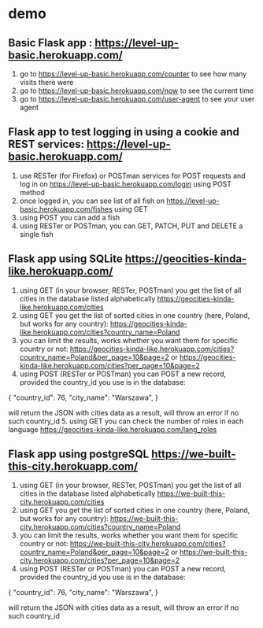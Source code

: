 # demo
## Basic Flask app : https://level-up-basic.herokuapp.com/
1. go to https://level-up-basic.herokuapp.com/counter to see how many visits there were
2. go to https://level-up-basic.herokuapp.com/now to see the current time
3. go to https://level-up-basic.herokuapp.com/user-agent to see your user agent
## Flask app to test logging in using a cookie and REST services: https://level-up-basic.herokuapp.com/
1. use RESTer (for Firefox) or POSTman services for POST requests and log in on https://level-up-basic.herokuapp.com/login using POST method
2. once logged in, you can see list of all fish on https://level-up-basic.herokuapp.com/fishes using GET
3. using POST you can add a fish
4. using RESTer or POSTman, you can GET, PATCH, PUT and DELETE a single fish

## Flask app using SQLite https://geocities-kinda-like.herokuapp.com/
1. using GET (in your browser, RESTer, POSTman) you get the list of all cities in the database listed alphabetically https://geocities-kinda-like.herokuapp.com/cities
2. using GET you get the list of sorted cities in one country (here, Poland, but works for any country): 
https://geocities-kinda-like.herokuapp.com/cities?country_name=Poland
3. you can limit the results, works whether you want them for specific country or not: https://geocities-kinda-like.herokuapp.com/cities?country_name=Poland&per_page=10&page=2 or 
https://geocities-kinda-like.herokuapp.com/cities?per_page=10&page=2
4. using POST (RESTer or POSTman) you can POST a new record, provided the country_id you use is in the database:

{
    "country_id": 76,
    "city_name": "Warszawa",
}

will return the JSON with cities data as a result, will throw an error if no such country_id
5. using GET you can check the number of roles in each language https://geocities-kinda-like.herokuapp.com/lang_roles

## Flask app using postgreSQL https://we-built-this-city.herokuapp.com/
1. using GET (in your browser, RESTer, POSTman) you get the list of all cities in the database listed alphabetically https://we-built-this-city.herokuapp.com/cities
2. using GET you get the list of sorted cities in one country (here, Poland, but works for any country): 
https://we-built-this-city.herokuapp.com/cities?country_name=Poland
3. you can limit the results, works whether you want them for specific country or not: https://we-built-this-city.herokuapp.com/cities?country_name=Poland&per_page=10&page=2 or 
https://we-built-this-city.herokuapp.com/cities?per_page=10&page=2
4. using POST (RESTer or POSTman) you can POST a new record, provided the country_id you use is in the database:

{
    "country_id": 76,
    "city_name": "Warszawa",
}

 will return the JSON with cities data as a result, will throw an error if no such country_id

